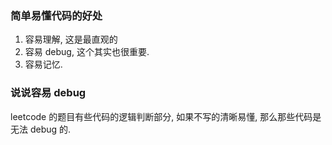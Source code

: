### 简单易懂代码的好处
1. 容易理解, 这是最直观的
2. 容易 debug, 这个其实也很重要.
3. 容易记忆.

### 说说容易 debug
leetcode 的题目有些代码的逻辑判断部分, 如果不写的清晰易懂, 那么那些代码是无法 debug 的.
